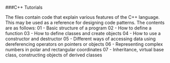 ###C++ Tutorials

The files contain code that explain various features of the C++ language. This may be used as a reference for designing code patterns.
The contents are as follows:
01 - Basic structure of a program
02 - How to define a function
03 - How to define classes and create objects
04 - How to use a constructor and destructor
05 - Different ways of accessing data using dereferencing operators on pointers or objects
06 - Representing complex numbers in polar and rectangular coordinates
07 - Inheritance, virtual base class, constructing objects of derived classes
